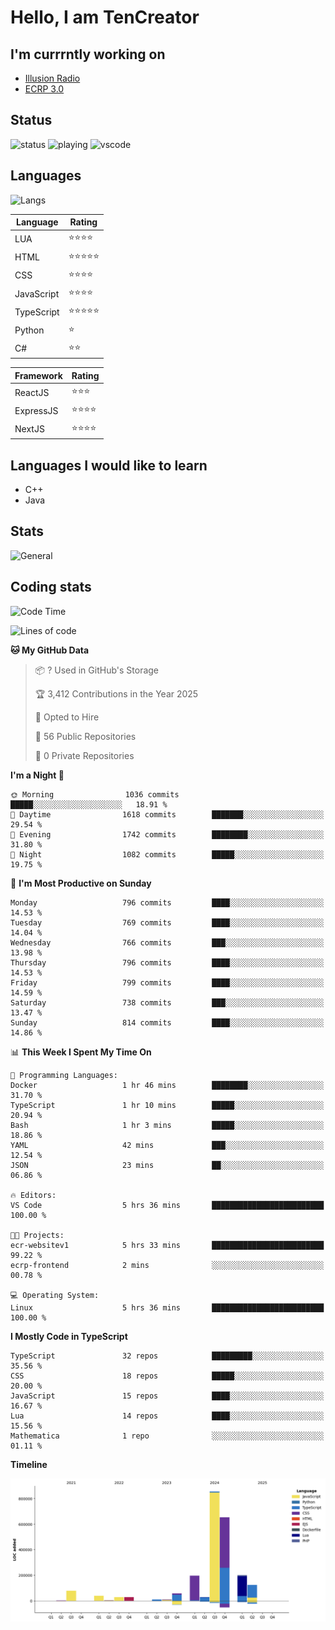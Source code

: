 # Hello, I am TenCreator

## I'm currrntly working on
- [Illusion Radio](https://illusionradio.co.uk/)
- [ECRP 3.0](http://github.com/Emerald-Coast-Roleplay/)

## Status
![status](https://api.statusbadges.me/badge/status/518334475038359555?simple=true&style=for-the-badge)
![playing](https://api.statusbadges.me/badge/playing/518334475038359555?style=for-the-badge)
![vscode](https://api.statusbadges.me/badge/vscode/518334475038359555?style=for-the-badge)

## Languages
![Langs](https://github-readme-stats.vercel.app/api/top-langs/?username=tencreator&layout=compact&theme=radical)


|Language|Rating|
|--------|------|
|LUA|⭐️⭐️⭐️⭐️|
|HTML|⭐️⭐️⭐️⭐️⭐️|
|CSS|⭐️⭐️⭐️⭐️|
|JavaScript|⭐️⭐️⭐️⭐️|
|TypeScript|⭐️⭐️⭐️⭐️⭐️|
|Python|⭐️|
|C#|⭐️⭐️ |

|Framework|Rating|
|--------|------|
|ReactJS|⭐️⭐️⭐|
|ExpressJS|⭐️⭐️⭐️⭐️|
|NextJS|⭐️⭐️⭐⭐️|

## Languages I would like to learn
- C++
- Java

## Stats
![General](https://github-readme-stats.vercel.app/api?username=tencreator&show_icons=true&theme=radical)

## Coding stats

<!--START_SECTION:waka-->
![Code Time](http://img.shields.io/badge/Code%20Time-617%20hrs%2041%20mins-blue)

![Lines of code](https://img.shields.io/badge/From%20Hello%20World%20I%27ve%20Written-2.3%20million%20lines%20of%20code-blue)

**🐱 My GitHub Data** 

> 📦 ? Used in GitHub's Storage 
 > 
> 🏆 3,412 Contributions in the Year 2025
 > 
> 💼 Opted to Hire
 > 
> 📜 56 Public Repositories 
 > 
> 🔑 0 Private Repositories 
 > 
**I'm a Night 🦉** 

```text
🌞 Morning                1036 commits        █████░░░░░░░░░░░░░░░░░░░░   18.91 % 
🌆 Daytime                1618 commits        ███████░░░░░░░░░░░░░░░░░░   29.54 % 
🌃 Evening                1742 commits        ████████░░░░░░░░░░░░░░░░░   31.80 % 
🌙 Night                  1082 commits        █████░░░░░░░░░░░░░░░░░░░░   19.75 % 
```
📅 **I'm Most Productive on Sunday** 

```text
Monday                   796 commits         ████░░░░░░░░░░░░░░░░░░░░░   14.53 % 
Tuesday                  769 commits         ████░░░░░░░░░░░░░░░░░░░░░   14.04 % 
Wednesday                766 commits         ███░░░░░░░░░░░░░░░░░░░░░░   13.98 % 
Thursday                 796 commits         ████░░░░░░░░░░░░░░░░░░░░░   14.53 % 
Friday                   799 commits         ████░░░░░░░░░░░░░░░░░░░░░   14.59 % 
Saturday                 738 commits         ███░░░░░░░░░░░░░░░░░░░░░░   13.47 % 
Sunday                   814 commits         ████░░░░░░░░░░░░░░░░░░░░░   14.86 % 
```


📊 **This Week I Spent My Time On** 

```text
💬 Programming Languages: 
Docker                   1 hr 46 mins        ████████░░░░░░░░░░░░░░░░░   31.70 % 
TypeScript               1 hr 10 mins        █████░░░░░░░░░░░░░░░░░░░░   20.94 % 
Bash                     1 hr 3 mins         █████░░░░░░░░░░░░░░░░░░░░   18.86 % 
YAML                     42 mins             ███░░░░░░░░░░░░░░░░░░░░░░   12.54 % 
JSON                     23 mins             ██░░░░░░░░░░░░░░░░░░░░░░░   06.86 % 

🔥 Editors: 
VS Code                  5 hrs 36 mins       █████████████████████████   100.00 % 

🐱‍💻 Projects: 
ecr-websitev1            5 hrs 33 mins       █████████████████████████   99.22 % 
ecrp-frontend            2 mins              ░░░░░░░░░░░░░░░░░░░░░░░░░   00.78 % 

💻 Operating System: 
Linux                    5 hrs 36 mins       █████████████████████████   100.00 % 
```

**I Mostly Code in TypeScript** 

```text
TypeScript               32 repos            █████████░░░░░░░░░░░░░░░░   35.56 % 
CSS                      18 repos            █████░░░░░░░░░░░░░░░░░░░░   20.00 % 
JavaScript               15 repos            ████░░░░░░░░░░░░░░░░░░░░░   16.67 % 
Lua                      14 repos            ████░░░░░░░░░░░░░░░░░░░░░   15.56 % 
Mathematica              1 repo              ░░░░░░░░░░░░░░░░░░░░░░░░░   01.11 % 
```



**Timeline**

![Lines of Code chart](https://raw.githubusercontent.com/tencreator/tencreator/main/assets/bar_graph.png)


<!--END_SECTION:waka-->
